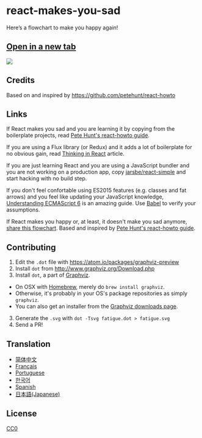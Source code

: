 # react-makes-you-sad
Here’s a flowchart to make you happy again!

## <a href='https://cdn.rawgit.com/gaearon/react-makes-you-sad/1377b6a6cdc644adfea6bf238f06c75d33ed6f1e/fatigue.svg' target='_blank'>Open in a new tab</a>

<img src='https://cdn.rawgit.com/gaearon/react-makes-you-sad/1377b6a6cdc644adfea6bf238f06c75d33ed6f1e/fatigue.svg'>

## Credits

Based on and inspired by https://github.com/petehunt/react-howto

## Links

If React makes you sad and you are learning it by copying from the boilerplate projects, read <a href="https://github.com/petehunt/webpack-howto" target="_blank">Pete Hunt's react-howto guide</a>.

If you are using a Flux library (or Redux) and it adds a lot of boilerplate for no obvious gain, read <a href="https://facebook.github.io/react/docs/thinking-in-react.html" target="_blank">Thinking in React</a> article.

If you are just learning React and you are using a JavaScript bundler and you are not working on a production app, copy <a href="https://github.com/jarsbe/react-simple" target="_blank">jarsbe/react-simple</a> and start hacking with no build step.

If you don't feel confortable using ES2015 features (e.g. classes and fat arrows) and you feel like updating your JavaScript knowledge, <a href="https://leanpub.com/understandinges6/read" target="_blank">Understanding ECMAScript 6</a> is an amazing guide. Use <a href="https://babeljs.io/repl/" target="_blank">Babel</a> to verify your assumptions.

If React makes you happy or, at least, it doesn't make you sad anymore, <a href="http://bit.ly/react-makes-you-sad" target="_blank">share this flowchart</a>. Based and inspired by <a href="https://github.com/petehunt/webpack-howto" target="_blank">Pete Hunt's react-howto guide</a>.

## Contributing

1. Edit the `.dot` file with https://atom.io/packages/graphviz-preview
2. Install `dot` from http://www.graphviz.org/Download.php
2. Install `dot`, a part of [Graphviz](http://www.graphviz.org/).
  * On OSX with [Homebrew](http://www.brew.sh), merely do `brew install graphviz`.
  * Otherwise, it's probably in your OS's package repositories as simply `graphviz`.
  * You can also get an installer from the [Graphviz downloads page](http://www.graphviz.org/Download.php).
3. Generate the `.svg` with `dot -Tsvg fatigue.dot > fatigue.svg`
4. Send a PR!

## Translation

- [简体中文](https://github.com/wyvernnot/react-makes-you-sad)
- [Français](https://github.com/matteodelabre/react-vous-rend-triste)
- [Portuguese](https://github.com/brunogenaro/react-makes-you-sad)
- [한국어](https://github.com/ehrudxo/react-makes-you-sad)
- [Spanish](https://github.com/jvalen/react-makes-you-sad)
- [日本語(Japanese)](https://github.com/kuy/react-makes-you-sad)

## License

[CC0](https://wiki.creativecommons.org/wiki/CC0)
